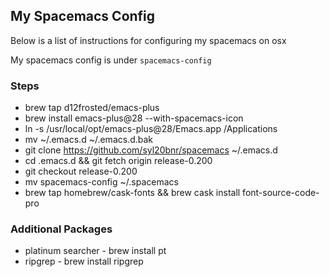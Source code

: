 

## My Spacemacs Config

Below is a list of instructions for configuring my spacemacs on osx

My spacemacs config is under `spacemacs-config`

### Steps

 - brew tap d12frosted/emacs-plus
 - brew install emacs-plus@28 --with-spacemacs-icon
 - ln -s /usr/local/opt/emacs-plus@28/Emacs.app /Applications
 - mv ~/.emacs.d ~/.emacs.d.bak
 - git clone https://github.com/syl20bnr/spacemacs ~/.emacs.d
 - cd .emacs.d && git fetch origin release-0.200
 - git checkout release-0.200
 - mv spacemacs-config ~/.spacemacs
 - brew tap homebrew/cask-fonts && brew cask install font-source-code-pro


### Additional Packages
 - platinum searcher - brew install pt
 - ripgrep - brew install ripgrep
